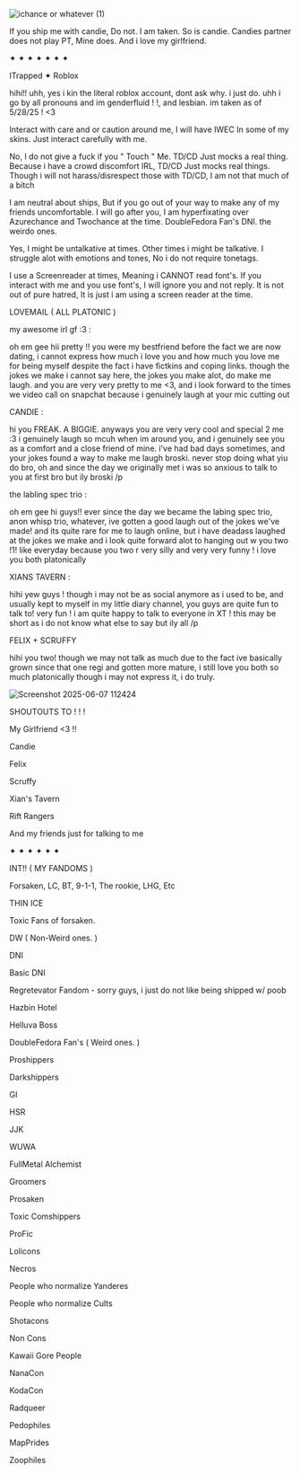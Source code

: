 
![ichance or whatever (1)](https://github.com/user-attachments/assets/a34ee6e4-ec3c-48d5-b3d9-d22c79238e34)

If you ship me with candie, Do not. I am taken. So is candie. Candies partner does not play PT, Mine does. And i love my girlfriend.

✦ ✦ ✦ ✦ ✦ ✦ ✦

ITrapped ✦ Roblox

hihi!! uhh, yes i kin the literal roblox account, dont ask why. i just do. uhh i go by all pronouns and im genderfluid ! !, and lesbian. im taken as of 5/28/25 ! <3

Interact with care and or caution around me, I will have IWEC In some of my skins. Just interact carefully with me.

  No, I do not give a fuck if you " Touch " Me. TD/CD Just mocks a real thing. Because i have a crowd discomfort IRL, TD/CD Just mocks real things. Though i will not harass/disrespect those with TD/CD, I am not that much of a bitch

I am neutral about ships, But if you go out of your way to make any of my friends uncomfortable. I will go after you, I am hyperfixating over Azurechance and Twochance at the time. DoubleFedora Fan's DNI. the weirdo ones.

Yes, I might be untalkative at times. Other times i might be talkative. I struggle alot with emotions and tones, No i do not require tonetags. 

I use a Screenreader at times, Meaning i CANNOT read font's. If you interact with me and you use font's, I will ignore you and not reply. It is not out of pure hatred, It is just i am using a screen reader at the time.

LOVEMAIL ( ALL PLATONIC )

my awesome irl gf :3 :

oh em gee hii pretty !! you were my bestfriend before the fact we are now dating, i cannot express how much i love you and how much you love me for being myself despite the fact i have fictkins and coping links. though the jokes we make i cannot say here, the jokes you make alot, do make me laugh. and you are very very pretty to me <3, and i look forward to the times we video call on snapchat because i genuinely laugh at your mic cutting out

CANDIE :

hi you FREAK. A BIGGIE. anyways you are very very cool and special 2 me :3 i genuinely laugh so mcuh when im around you, and i genuinely see you as a comfort and a close friend of mine. i've had bad days sometimes, and your jokes found a way to make me laugh broski. never stop doing what yiu do bro, oh and since the day we originally met i was so anxious to talk to you at first bro but ily broski /p

the labling spec trio :

oh em gee hi guys!! ever since the day we became the labing spec trio, anon whisp trio, whatever, ive gotten a good laugh out of the jokes we've made! and its quite rare for me to laugh online, but i have deadass laughed at the jokes we make and i look quite forward alot to hanging out w you two !1! like everyday because you two r very silly and very very funny ! i love you both platonically

XIANS TAVERN :

hihi yew guys ! though i may not be as social anymore as i used to be, and usually kept to myself in my little diary channel, you guys are quite fun to talk to! very fun ! i am quite happy to talk to everyone in XT ! this may be short as i do not know what else to say but ily all /p

FELIX + SCRUFFY

hihi you two! though we may not talk as much due to the fact ive basically grown since that one regi and gotten more mature, i still love you both so much platonically though i may not express it, i do truly. 

![Screenshot 2025-06-07 112424](https://github.com/user-attachments/assets/94021ddc-1c58-458e-b0e4-7dfa8a0df32b)

SHOUTOUTS TO ! ! !

My Girlfriend <3 !!

Candie

Felix

Scruffy

Xian's Tavern

Rift Rangers

And my friends just for talking to me

✦ ✦ ✦ ✦ ✦ ✦


INT!! ( MY FANDOMS )

Forsaken, LC, BT, 9-1-1, The rookie, LHG, Etc

THIN ICE

Toxic Fans of forsaken.

DW ( Non-Weird ones. )


DNI

Basic DNI

Regretevator Fandom - sorry guys, i just do not like being shipped w/ poob

Hazbin Hotel

Helluva Boss

DoubleFedora Fan's ( Weird ones. )

Proshippers

Darkshippers

GI

HSR

JJK

WUWA

FullMetal Alchemist

Groomers

Prosaken

Toxic Comshippers

ProFic

Lolicons

Necros

People who normalize Yanderes

People who normalize Cults

Shotacons

Non Cons

Kawaii Gore People

NanaCon

KodaCon

Radqueer

Pedophiles

MapPrides

Zoophiles




